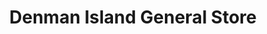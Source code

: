 ---
title: "Denman Island General Store"
url: /denman-island/denman-island-general-store/
shop: Lebensmittel
---